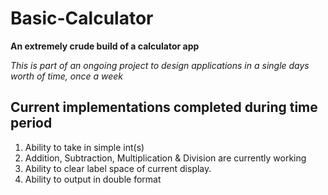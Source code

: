 # Basic-Calculator
**An extremely crude build of a calculator app**

_This is part of an ongoing project to design applications in a single days worth of time, once a week_


## Current implementations completed during time period
1. Ability to take in simple int(s)
2. Addition, Subtraction, Multiplication & Division are currently working
3. Ability to clear label space of current display.
4. Ability to output in double format
